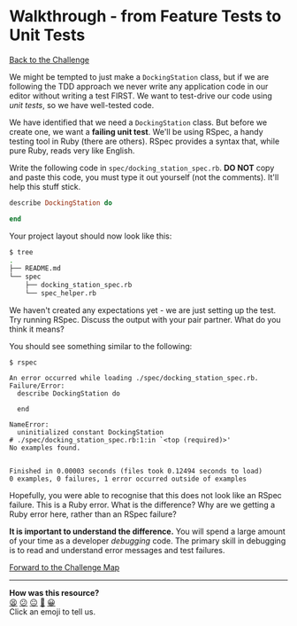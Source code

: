 # Walkthrough - from Feature Tests to Unit Tests

[Back to the Challenge](../5_from_feature_tests_to_unit_tests.md)

We might be tempted to just make a `DockingStation` class, but if we are following the TDD approach we never write any application code in our editor without writing a test FIRST.  We want to test-drive our code using *unit tests*, so we have well-tested code.

We have identified that we need a `DockingStation` class.  But before we create one, we want a **failing unit test**.  We'll be using RSpec, a handy testing tool in Ruby (there are others).  RSpec provides a syntax that, while pure Ruby, reads very like English.

Write the following code in `spec/docking_station_spec.rb`.  **DO NOT** copy and paste this code, you must type it out yourself (not the comments). It'll help this stuff stick.

```ruby
describe DockingStation do

end
```

Your project layout should now look like this:

```sh
$ tree
.
├── README.md
└── spec
    ├── docking_station_spec.rb
    └── spec_helper.rb
```

We haven't created any expectations yet - we are just setting up the test.  Try running RSpec.  Discuss the output with your pair partner.  What do you think it means?

You should see something similar to the following:
```
$ rspec

An error occurred while loading ./spec/docking_station_spec.rb.
Failure/Error:
  describe DockingStation do

  end

NameError:
  uninitialized constant DockingStation
# ./spec/docking_station_spec.rb:1:in `<top (required)>'
No examples found.


Finished in 0.00003 seconds (files took 0.12494 seconds to load)
0 examples, 0 failures, 1 error occurred outside of examples

```

Hopefully, you were able to recognise that this does not look like an RSpec failure.  This is a Ruby error.  What is the difference?  Why are we getting a Ruby error here, rather than an RSpec failure?

**It is important to understand the difference.**  You will spend a large amount of your time as a developer *debugging* code.  The primary skill in debugging is to read and understand error messages and test failures.

[Forward to the Challenge Map](../0_challenge_map.md)

<!-- BEGIN GENERATED SECTION DO NOT EDIT -->

---

**How was this resource?**  
[😫](https://airtable.com/shrUJ3t7KLMqVRFKR?prefill_Repository=makersacademy/course&prefill_File=boris_bikes/walkthroughs/5.md&prefill_Sentiment=😫) [😕](https://airtable.com/shrUJ3t7KLMqVRFKR?prefill_Repository=makersacademy/course&prefill_File=boris_bikes/walkthroughs/5.md&prefill_Sentiment=😕) [😐](https://airtable.com/shrUJ3t7KLMqVRFKR?prefill_Repository=makersacademy/course&prefill_File=boris_bikes/walkthroughs/5.md&prefill_Sentiment=😐) [🙂](https://airtable.com/shrUJ3t7KLMqVRFKR?prefill_Repository=makersacademy/course&prefill_File=boris_bikes/walkthroughs/5.md&prefill_Sentiment=🙂) [😀](https://airtable.com/shrUJ3t7KLMqVRFKR?prefill_Repository=makersacademy/course&prefill_File=boris_bikes/walkthroughs/5.md&prefill_Sentiment=😀)  
Click an emoji to tell us.

<!-- END GENERATED SECTION DO NOT EDIT -->
